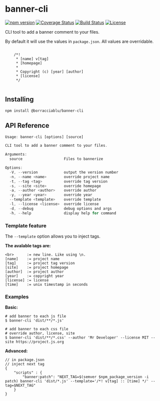 # banner-cli
[![npm version](https://badge.fury.io/js/%40borracciablu%2Fbanner-cli.svg)](https://badge.fury.io/js/%40borracciablu%2Fbanner-cli)
[![Coverage Status](https://coveralls.io/repos/github/borracciaBlu/banner-cli/badge.svg?branch=master)](https://coveralls.io/github/borracciaBlu/banner-cli?branch=master)
[![Build Status](https://github.com/borracciaBlu/banner-cli/workflows/build-test/badge.svg)](https://github.com/borracciaBlu/banner-cli/actions?query=workflow%3Abuild-test)
[![License](https://img.shields.io/badge/License-BSD%203--Clause-blue.svg)](https://opensource.org/licenses/BSD-3-Clause)

CLI tool to add a banner comment to your files.

By default it will use the values in `package.json`. 
All values are overridable.

```

    /*! 
     * [name] v[tag]
     * [homepage]
     *
     * Copyright (c) [year] [author]
     * [license]
     */


```

## Installing

`npm install @borracciablu/banner-cli`


## API Reference

```js
Usage: banner-cli [options] [source]

CLI tool to add a banner comment to your files.

Arguments:
  source                   Files to bannerize

Options:
  -V, --version            output the version number
  -n, --name <name>        override project name
  -t, --tag <tag>          override tag version
  -s, --site <site>        override homepage
  -a, --author <author>    override author
  -y, --year <year>        override year
  --template <template>    override template
  -l, --license <license>  override license
  -d, --debug              debug options and args
  -h, --help               display help for command
```

### Template feature

The `--template` option allows you to inject tags.  

**The avalable tags are:**

```
<br>      := new line. Like using \n. 
[name]    := project name
[tag]     := project tag version
[site]    := project homepage
[author]  := project author
[year]    := copyright year
[license] := license
[time]    := unix timestamp in seconds
```

### Examples
**Basic:**

```
# add banner to each js file
$ banner-cli 'dist/**/*.js'

# add banner to each css file
# override author, license, site
$ banner-cli 'dist/**/*.css' --author 'Mr Developer' --license MIT --site https://project.js.org
```

**Advanced:**

```
// in package.json 
// inject next tag 
{
    "scripts" : {
        "banner:patch": "NEXT_TAG=$(semver $npm_package_version -i patch) banner-cli 'dist/*.js' --template='/*! v[tag] :: [time] */' --tag=$NEXT_TAG"
    }
}

```